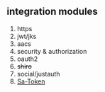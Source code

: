 ## integration modules

1. https
2. jwt/jks
3. aacs
3. security & authorization
4. oauth2
5. ~~shiro~~
6. social/justauth
7. [Sa-Token](https://github.com/dromara/Sa-Token)
